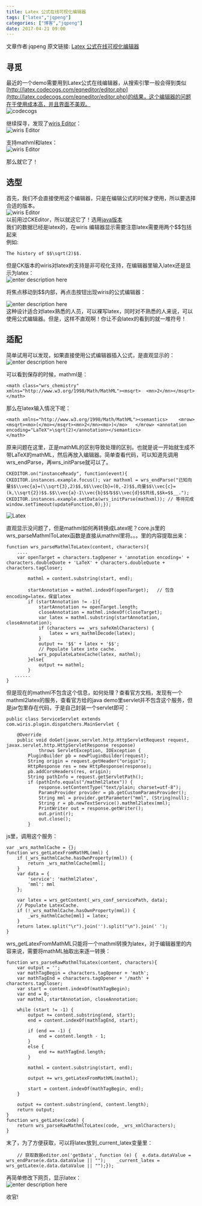```yaml
---
title: Latex 公式在线可视化编辑器
tags: ["latex","jqpeng"]
categories: ["博客","jqpeng"]
date: 2017-04-21 09:00
---
```

文章作者:jqpeng
原文链接: [Latex 公式在线可视化编辑器](https://www.cnblogs.com/xiaoqi/p/latex-editor.html)

## 寻觅

最近的一个demo需要用到Latex公式在线编辑器，从搜索引擎一般会得到类似[http://latex.codecogs.com/eqneditor/editor.php](http://latex.codecogs.com/eqneditor/editor.php)的结果，这个编辑器的问题在于使用成本高，并且界面不美观。  
![codecogs](https://ooo.0o0.ooo/2017/04/20/58f847b5b0998.jpg "codecogs")

继续探寻，发现了[wiris Editor](http://www.wiris.com/editor/demo/en/examples)：  
![wiris Editor](https://ooo.0o0.ooo/2017/04/20/58f8474b37a60.jpg "wiris")

支持mathml和latex：  
![wiris Editor](https://ooo.0o0.ooo/2017/04/20/58f847990789b.jpg "mathml和latex")

那么就它了！

## 选型

首先，我们不会直接使用这个编辑器，只是在编辑公式的时候才使用，所以要选择合适的版本。  
![wiris Editor](https://ooo.0o0.ooo/2017/04/20/58f849cd99f29.jpg "1492666829731")  
 以前用过CKEditor，所以就这它了！选用[java版本](http://www.wiris.com/en/downloads/files/1376/011ckeditor/java-demo_ckeditor_wiris4-4.2.0.1365.zip)  
 我们的数据已经是latex的，在wiris 编辑器显示需要注意latex需要用两个$$包括起来  
 例如:


    The history of $$\sqrt(2)$$.


但是CK版本的wiris对latex的支持是非可视化支持，在编辑器里输入latex还是显示为latex：  
![enter description here](https://ooo.0o0.ooo/2017/04/20/58f8490c90a9e.jpg "1492666637204")

将焦点移动到$$内部，再点击按钮出现wiris的公式编辑器：

![enter description here](https://ooo.0o0.ooo/2017/04/20/58f84a34a07e2.jpg "1492666933326")  
 这种设计适合对latex熟悉的人员，可以裸写latex，同时对不熟悉的人来说，可以使用公式编辑器。但是，这样不直观啊！你让不会latex的看到的就一堆符号！

## 适配

简单试用可以发现，如果直接使用公式编辑器插入公式，是直观显示的：  
![enter description here](https://ooo.0o0.ooo/2017/04/20/58f84c7433958.jpg "1492667508804")

可以看到保存的时候，mathml是：


    <math class="wrs_chemistry" xmlns="http://www.w3.org/1998/Math/MathML"><msqrt>	<mn>2</mn></msqrt>
    </math>


那么在latex输入情况下呢：


    <math xmlns="http://www.w3.org/1998/Math/MathML"><semantics>	<mrow>		<msqrt><mo>(</mo></msqrt><mn>2</mn><mo>)</mo>	</mrow>	<annotation encoding="LaTeX">\sqrt(2)</annotation></semantics>
    </math>


原来问题在这里，正是mathML的区别导致处理的区别。也就是说一开始就生成不带LaTeX的mathML，然后再放入编辑器。简单查看代码，可以知道先调用wrs\_endParse，再wrs\_initParse就可以了。


    CKEDITOR.on("instanceReady", function(event){	CKEDITOR.instances.example.focus();	var mathxml = wrs_endParse("已知向量$$\\vec{a}=(\\sqrt{3},2)$$,$$\\vec{b}=(0,-2)$$,向量$$\\vec{c}=(k,\\sqrt{2})$$.$$\\vec{a}-1\\vec{b}$$与$$\\vec{d}$$共线,$$k=$$__.");	CKEDITOR.instances.example.setData(wrs_initParse(mathxml));	// 等待完成	window.setTimeout(updateFunction,0);});


![Latex](https://ooo.0o0.ooo/2017/04/21/58f954fc81b80.jpg "Latex可视化")

直观显示没问题了，但是mathml如何再转换成Latex呢？core.js里的wrs\_parseMathmlToLatex函数是直接从mathml里将<annotation encoding="LaTeX">。。。</annotation>里的内容提取出来：


    function wrs_parseMathmlToLatex(content, characters){
        ....
        var openTarget = characters.tagOpener + 'annotation encoding=' + characters.doubleQuote + 'LaTeX' + characters.doubleQuote + characters.tagCloser;
     
            mathml = content.substring(start, end);
    
            startAnnotation = mathml.indexOf(openTarget);	// 包含 encoding=latex，保留latex
            if (startAnnotation != -1){
                startAnnotation += openTarget.length;
                closeAnnotation = mathml.indexOf(closeTarget);
                var latex = mathml.substring(startAnnotation, closeAnnotation);
                if (characters == _wrs_safeXmlCharacters) {
                    latex = wrs_mathmlDecode(latex);
                }
                output += '$$' + latex + '$$';
                // Populate latex into cache.
                wrs_populateLatexCache(latex, mathml);
            }else{
                output += mathml;
            }
       ......
    }


但是现在的mathml不包含这个信息，如何处理？查看官方文档，发现有一个mathml2latex的服务，查看官方给的java demo里servlet并不包含这个服务，但是jar包里存在代码，于是自己封装一个servlet即可：


    public class ServiceServlet extends com.wiris.plugin.dispatchers.MainServlet {
    
        @Override
        public void doGet(javax.servlet.http.HttpServletRequest request, javax.servlet.http.HttpServletResponse response)
                throws ServletException, IOException {
            PluginBuilder pb = newPluginBuilder(request);
            String origin = request.getHeader("origin");
            HttpResponse res = new HttpResponse(response);
            pb.addCorsHeaders(res, origin);
            String pathInfo = request.getServletPath();
            if (pathInfo.equals("/mathml2latex")) {
                response.setContentType("text/plain; charset=utf-8");
                ParamsProvider provider = pb.getCustomParamsProvider();
                String mml = provider.getParameter("mml", (String)null);
                String r = pb.newTextService().mathml2latex(mml);
                PrintWriter out = response.getWriter();
                out.print(r);
                out.close();
            }


js里，调用这个服务：


    var _wrs_mathmlCache = {};
    function wrs_getLatexFromMathML(mml) {
        if (_wrs_mathmlCache.hasOwnProperty(mml)) {
            return _wrs_mathmlCache[mml];
        }
        var data = {
            'service': 'mathml2latex',
            'mml': mml
        };
    
        var latex = wrs_getContent(_wrs_conf_servicePath, data);
        // Populate LatexCache.
        if (!_wrs_mathmlCache.hasOwnProperty(mml)) {
            _wrs_mathmlCache[mml] = latex;
        }
        return latex.split("\r").join('').split("\n").join(' ');
    }


wrs\_getLatexFromMathML只能将一个mathml转换为latex，对于编辑器里的内容来说，需要将mathML抽取出来逐一转换：


    function wrs_parseRawMathmlToLatex(content, characters){
        var output = '';
        var mathTagBegin = characters.tagOpener + 'math';
        var mathTagEnd = characters.tagOpener + '/math' + characters.tagCloser;
        var start = content.indexOf(mathTagBegin);
        var end = 0;
        var mathml, startAnnotation, closeAnnotation;
    
        while (start != -1) {
            output += content.substring(end, start);
            end = content.indexOf(mathTagEnd, start);
    
            if (end == -1) {
                end = content.length - 1;
            }
            else {
                end += mathTagEnd.length;
            }
    
            mathml = content.substring(start, end);
    
            output += wrs_getLatexFromMathML(mathml);
    
            start = content.indexOf(mathTagBegin, end);
        }
    
        output += content.substring(end, content.length);
        return output;
    }
    function wrs_getLatex(code) {
        return wrs_parseRawMathmlToLatex(code, _wrs_xmlCharacters);
    }


末了，为了方便获取，可以将latex放到\_current\_latex变量里：


    	// 获取数据editor.on('getData', function (e) {	e.data.dataValue = wrs_endParse(e.data.dataValue || "");	_current_latex = wrs_getLatex(e.data.dataValue || "");});
    


再简单修改下网页，显示latex：  
![enter description here](https://ooo.0o0.ooo/2017/04/21/58f9588ca5b8f.jpg "获取Latex")

收官!

